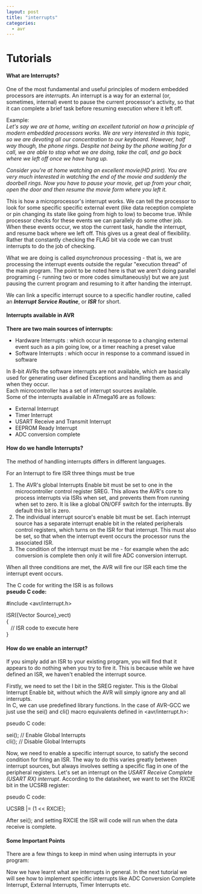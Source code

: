 ```yaml
---
layout: post
title: "interrupts"
categories:
  - avr
---
```

# Tutorials

#### What are Interrupts?

One of the most fundamental and useful principles of modern embedded processors are _interrupts_. An interrupt is a way for an external (or, sometimes, internal) event to pause the current processor's activity, so that it can complete a brief task before resuming execution where it left off.

Example:  
_Let's say we are at home, writing an excellent tutorial on how a principle of modern embedded processors works. We are very interested in this topic, so we are devoting all our concentration to our keyboard. However, half way though, the phone rings. Despite not being by the phone waiting for a call, we are able to stop what we are doing, take the call, and go back where we left off once we have hung up._

_Consider you're at home watching an excellent movie(HD print). You are very much interested in watching the end of the movie and suddenly the doorbell rings. Now you have to pause your movie, get up from your chair, open the door and then resume the movie form where you left it._

This is how a microprocessor's interrupt works. We can tell the processor to look for some specific specific external event (like data reception complete or pin changing its state like going from high to low) to become true. While processor checks for these events we can parallely do some other job. When these events occur, we stop the current task, handle the interrupt, and resume back where we left off. This gives us a great deal of flexibility. Rather that constantly checking the FLAG bit via code we can trust interrupts to do the job of checking.

What we are doing is called _asynchronous_ processing - that is, we are processing the interrupt events outside the regular "execution thread" of the main program. The point to be noted here is that we aren't doing parallel programing (- running two or more codes simultaneously) but we are just pausing the current program and resuming to it after handing the interrupt.

We can link a specific interrupt source to a specific handler routine, called an **_Interrupt Service Routine_**, or **_ISR_** for short.

#### Interrupts available in AVR

**There are two main sources of interrupts:**

* Hardware Interrupts : which occur in response to a changing external event such as a pin going low, or a timer reaching a preset value
* Software Interrupts : which occur in response to a command issued in software

In 8-bit AVRs the software interrupts are not available, which are basically used for generating user defined Exceptions and handling them as and when they occur.  
Each microcontroller has a set of interrupt sources available.  
Some of the interrupts available in ATmega16 are as follows:

* External Interrupt
* Timer Interrupt
* USART Receive and Transmit Interrupt
* EEPROM Ready Interrupt
* ADC conversion complete

#### How do we handle Interrupts?

The method of handling interrupts differs in different languages.

For an Interrupt to fire ISR three things must be true

1. The AVR's global Interrupts Enable bit must be set to one in the microcontroller control register SREG. This allows the AVR's core to process interrupts via ISRs when set, and prevents them from running when set to zero. It is like a global ON/OFF switch for the interrupts. By default this bit is zero.
2. The individual interrupt source's enable bit must be set. Each interrupt source has a separate interrupt enable bit in the related peripherals control registers, which turns on the ISR for that interrupt. This must also be set, so that when the interrupt event occurs the processor runs the associated ISR.
3. The condition of the interrupt must be me - for example when the adc conversion is complete then only it will fire ADC conversion interrupt.

When all three conditions are met, the AVR will fire our ISR each time the interrupt event occurs.

The C code for writing the ISR is as follows  
**pseudo C code:**

#include <avr/interrupt.h>

ISR({Vector Source}_vect)  
{  
   // ISR code to execute here  
}

#### How do we enable an interrupt?

If you simply add an ISR to your existing program, you will find that it appears to do nothing when you try to fire it. This is because while we have defined an ISR, we haven't enabled the interrupt source.

Firstly, we need to set the I bit in the SREG register. This is the Global Interrupt Enable bit, without which the AVR will simply ignore any and all interrupts.  
In C, we can use predefined library functions. In the case of AVR-GCC we just use the sei() and cli() macro equivalents defined in <avr/interrupt.h>:

pseudo C code:

sei(); // Enable Global Interrupts  
cli(); // Disable Global Interrupts

Now, we need to enable a specific interrupt source, to satisfy the second condition for firing an ISR. The way to do this varies greatly between interrupt sources, but always involves setting a specific flag in one of the peripheral registers. Let's set an interrupt on the _USART Receive Complete (USART RX) interrupt_. According to the datasheet, we want to set the RXCIE bit in the UCSRB register:

pseudo C code:

UCSRB |= (1 << RXCIE);

After sei(); and setting RXCIE the ISR will code will run when the data receive is complete.

#### Some Important Points

There are a few things to keep in mind when using interrupts in your program:

Now we have learnt what are interrupts in general. In the next tutorial we will see how to implement specific interrupts like ADC Conversion Complete Interrupt, External Interrupts, Timer Interrupts etc.
